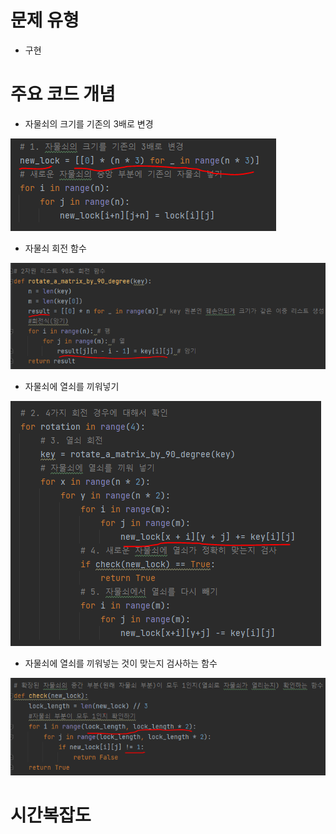 # 문제 유형
- 구현

# 주요 코드 개념
- 자물쇠의 크기를 기존의 3배로 변경 

![](img.png)

- 자물쇠 회전 함수

![](img_3.png)

- 자물쇠에 열쇠를 끼워넣기 

![](img_5.png)

- 자물쇠에 열쇠를 끼워넣는 것이 맞는지 검사하는 함수 

![](img_4.png)

# 시간복잡도 
